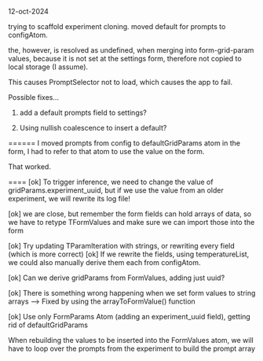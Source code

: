 12-oct-2024

trying to scaffold experiment cloning.
moved default for prompts to configAtom.

the, however, is resolved as undefined, when merging into form-grid-param values, because it is not set at the settings form, therefore not copied to local storage (I assume).

This causes PromptSelector not to load, which causes the app to fail.

Possible fixes...

1. add a default prompts field to settings?

2. Using nullish coalescence to insert a default?

======
I moved prompts from config to defaultGridParams atom
in the form, I had to refer to that atom to use the value on the form.

That worked.

====
[ok] To trigger inference, we need to change the value of gridParams.experiment_uuid, but if we use the value from an older experiment, we will rewrite its log file!

[ok] we are close, but remember the form fields can hold arrays of data, so we have to retype TFormValues and make sure we can import those into the form

[ok] Try updating TParamIteration with strings, or rewriting every field (which is more correct)
[ok] If we rewrite the fields, using temperatureList, we could also manually derive them each from configAtom.

[ok] Can we derive gridParams from FormValues, adding just uuid?

[ok] There is something wrong happening when we set form values to string arrays --> Fixed by using the arrayToFormValue() function

[ok] Use only FormParams Atom (adding an experiment_uuid field), getting rid of defaultGridParams

When rebuilding the values to be inserted into the FormValues atom, we will have to loop over the prompts from the experiment to build the prompt array
